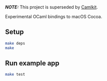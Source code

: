 **_NOTE:_** This project is superseded by [Camlkit](https://github.com/dboris/camlkit).

Experimental OCaml bindings to macOS Cocoa.

## Setup

```sh
make deps
make
```

## Run example app

```sh
make test
```
